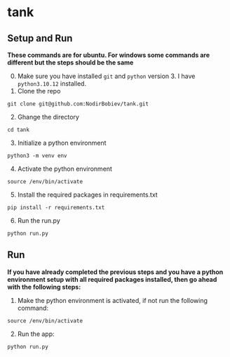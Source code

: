 # tank

## Setup and Run

**These commands are for ubuntu. For windows some commands are different but the steps should be the same**

0. Make sure you have installed `git` and `python` version 3. I have `python3.10.12` installed.
1. Clone the repo
```
git clone git@github.com:NodirBobiev/tank.git
```
2. Ghange the directory
```
cd tank
```
3. Initialize a python environment
```
python3 -m venv env
```
4. Activate the python environment
```
source /env/bin/activate
```
5. Install the required packages in requirements.txt
```
pip install -r requirements.txt
```
6. Run the run.py
```
python run.py
```

## Run

**If you have already completed the previous steps and you have a python environment setup with all required packages installed, then go ahead with the following steps:**

1. Make the python environment is activated, if not run the following command:
```
source /env/bin/activate
```
2. Run the app:
```
python run.py
```